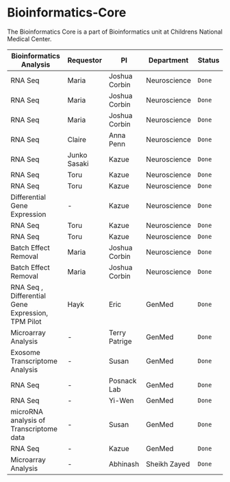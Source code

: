 # Bioinformatics-Core

The Bioinformatics Core is a part of Bioinformatics unit at Childrens National Medical Center.


| Bioinformatics Analysis  | Requestor   | PI             | Department    | Status |
| -----------------------  |:----------- | -------------- | ----------    | ------ |
|RNA Seq                  | Maria       | Joshua Corbin  | Neuroscience  | `Done` |
|RNA Seq                  | Maria       | Joshua Corbin  | Neuroscience  | `Done` |
|RNA Seq                  | Maria       | Joshua Corbin  | Neuroscience  | `Done` |
|RNA Seq                  | Claire       | Anna Penn  | Neuroscience  | `Done` |
|RNA Seq                  | Junko Sasaki       | Kazue  | Neuroscience  | `Done` |
|RNA Seq                  |Toru       | Kazue  | Neuroscience  | `Done` |
|RNA Seq                  | Toru       | Kazue  | Neuroscience  | `Done`|
|Differential Gene Expression                  |   -    | Kazue  | Neuroscience  | `Done` |
|RNA Seq                  | Toru       | Kazue   | Neuroscience  | `Done`|
|RNA Seq                  | Toru       | Kazue   | Neuroscience  | `Done` |
|Batch Effect Removal | Maria       | Joshua Corbin  | Neuroscience  | `Done` |
|Batch Effect Removal | Maria       | Joshua Corbin  | Neuroscience  | `Done` |
|RNA Seq , Differential Gene Expression, TPM Pilot | Hayk       | Eric  | GenMed  | `Done` |
|Microarray Analysis                  | -       | Terry Patrige  | GenMed  | `Done` |
|Exosome Transcriptome Analysis    | -      | Susan | GenMed | `Done` |
|RNA Seq                  | -     | Posnack Lab  | GenMed  | `Done` |
|RNA Seq                  | -     | Yi-Wen  | GenMed  | `Done` |
|microRNA analysis of Transcriptome data | -     | Susan  | GenMed  | `Done` |
|RNA Seq                  | -     | Kazue  | GenMed  | `Done` |
|Microarray Analysis                  | -       | Abhinash  | Sheikh Zayed  | `Done` |

